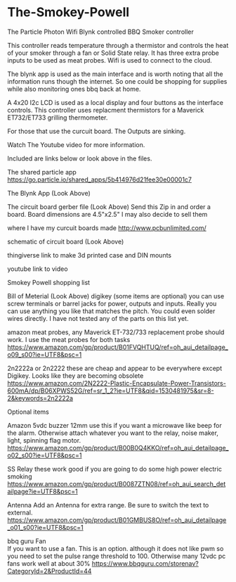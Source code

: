 # The-Smokey-Powell
The Particle Photon Wifi Blynk controlled BBQ Smoker controller

This controller reads temperature through a thermistor and controls the heat of your smoker through a fan or
Solid State relay. It has three extra probe inputs to be used as meat probes.
Wifi is used to connect to the cloud. 

The blynk app is used as the main interface and is worth noting that all the information runs though the internet. So 
one could be shopping for supplies while also monitoring ones bbq back at home.

A 4x20 I2c LCD is used as a local display and four buttons as the interface controls.
This controller uses replacment thermistors for a Maverick ET732/ET733 grilling thermometer.

For those that use the curcuit board. The Outputs are sinking.

Watch The Youtube video for more information.



Included are links below or look above in the files.

The shared particle app https://go.particle.io/shared_apps/5b414976d21fee30e00001c7

The Blynk App (Look Above)

The circuit board gerber file	(Look Above)  Send this Zip in and order a board. Board dimensions are 4.5"x2.5"
I may also decide to sell them

where I have my curcuit boards made http://www.pcbunlimited.com/

schematic of circuit board	(Look Above)

thingiverse link to make 3d printed case and DIN mounts

youtube link to video


Smokey Powell shopping list

Bill of Meterial (Look Above)
digikey (some items are optional) you can use screw terminals or barrel jacks for power, outputs and inputs. Really you can use anything you like that matches the pitch. You could even solder wires directly.
I have not tested any of the parts on this list yet.


amazon
meat probes, any Maverick ET-732/733 replacement probe should work. I use the meat probes for both tasks
https://www.amazon.com/gp/product/B01FVQHTUQ/ref=oh_aui_detailpage_o09_s00?ie=UTF8&psc=1

2n2222a or 2n2222 these are cheap and appear to be everywhere except Digikey. Looks like they are becoming obsolete	
https://www.amazon.com/2N2222-Plastic-Encapsulate-Power-Transistors-600mA/dp/B06XPWS52G/ref=sr_1_2?ie=UTF8&qid=1530481975&sr=8-2&keywords=2n2222a



Optional items 




Amazon
5vdc buzzer 12mm use this if you want a microwave like beep for the alarm. Otherwise attach whatever you want to the relay, noise maker, light, spinning flag motor.
	https://www.amazon.com/gp/product/B00B0Q4KKO/ref=oh_aui_detailpage_o02_s00?ie=UTF8&psc=1

SS Relay	these work good if you are going to do some high power electric smoking
	https://www.amazon.com/gp/product/B0087ZTN08/ref=oh_aui_search_detailpage?ie=UTF8&psc=1

Antenna
Add an Antenna for extra range. Be sure to switch the text to external.
	https://www.amazon.com/gp/product/B01GMBUS8O/ref=oh_aui_detailpage_o01_s00?ie=UTF8&psc=1

bbq guru Fan	
If you want to use a fan. This is an option. although it does not like pwm so you need to set the pulse range threshold to 100. Otherwise many 12vdc pc fans work well at about 30%
https://www.bbqguru.com/storenav?CategoryId=2&ProductId=44





